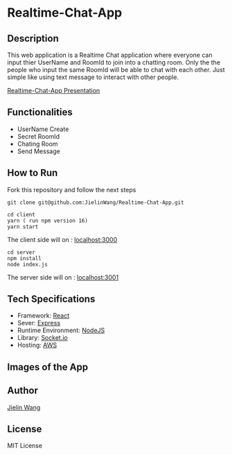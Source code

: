 # Realtime-Chat-App

## Description

This web application is a Realtime Chat application where everyone can input thier UserName and RoomId to join into a chatting room. Only the the people who input the same RoomId will be able to chat with each other. Just simple like using text message to interact with other people.

[Realtime-Chat-App Presentation]()

## Functionalities

- UserName Create
- Secret RoomId
- Chating Room
- Send Message

## How to Run

Fork this repository and follow the next steps

```
git clone git@github.com:JielinWang/Realtime-Chat-App.git

cd client
yarn ( run npm version 16)
yarn start 

```
The client side will on :  [localhost:3000](http//localhost:3000)
```
cd server
npm install
node index.js
```
The server side will on :  [localhost:3001](http//localhost:3001)

## Tech Specifications

- Framework: [React](https://reactjs.org)
- Sever: [Express](https://expressjs.com)
- Runtime Environment: [NodeJS](https://nodejs.org/en/)
- Library: [Socket.io](https://socket.io)
- Hosting: [AWS](https://aws.amazon.com)

## Images of the App

## Author
[Jielin Wang](https://www.linkedin.com/in/jielinwang-/)

## License

MIT License
